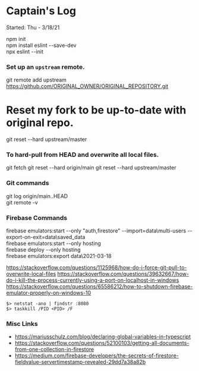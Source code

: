 # Captain's Log
Started: Thu - 3/18/21

npm init \
npm install eslint --save-dev \
npx eslint --init

### Set up an `upstream` remote.
git remote add upstream https://github.com/ORIGINAL_OWNER/ORIGINAL_REPOSITORY.git

# Reset my fork to be up-to-date with original repo.
git reset --hard upstream/master

### To hard-pull from HEAD and overwrite all local files.
git fetch
git reset --hard origin/main
git reset --hard upstream/master

### Git commands
git log origin/main..HEAD \
git remote -v

### Firebase Commands
firebase emulators:start --only "auth,firestore" --import=data\multi-users --export-on-exit=data\saved_data \
firebase emulators:start --only hosting \
firebase deploy --only hosting \
firebase emulators:export data\2021-03-18

https://stackoverflow.com/questions/1125968/how-do-i-force-git-pull-to-overwrite-local-files
https://stackoverflow.com/questions/39632667/how-do-i-kill-the-process-currently-using-a-port-on-localhost-in-windows
https://stackoverflow.com/questions/65586212/how-to-shutdown-firebase-emulator-properly-on-windows-10
```shell
$> netstat -ano | findstr :8080
$> taskkill /PID <PID> /F
```

### Misc Links
- https://mariusschulz.com/blog/declaring-global-variables-in-typescript
- https://stackoverflow.com/questions/52100103/getting-all-documents-from-one-collection-in-firestore
- https://medium.com/firebase-developers/the-secrets-of-firestore-fieldvalue-servertimestamp-revealed-29dd7a38a82b